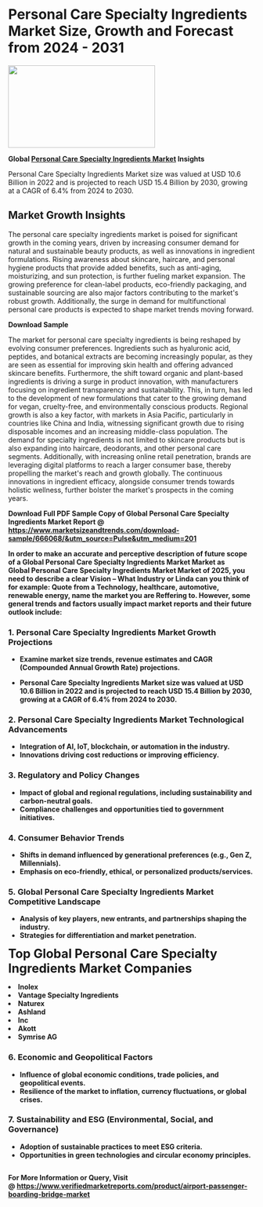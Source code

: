 <H1>Personal Care Specialty Ingredients Market Size, Growth and Forecast from 2024 - 2031</H1><img class="aligncenter size-medium wp-image-584254" src="https://thirdeyenews.in/wp-content/uploads/2024/09/Global-Market-Research-300x168.jpeg" alt="" width="300" height="168" /><p><strong>Global&nbsp;<a href="https://www.marketsizeandtrends.com/download-sample/666068/&amp;utm_source=Pulse&amp;utm_medium=201">Personal Care Specialty Ingredients Market</a> Insights</strong></p><p>Personal Care Specialty Ingredients Market size was valued at USD 10.6 Billion in 2022 and is projected to reach USD 15.4 Billion by 2030, growing at a CAGR of 6.4% from 2024 to 2030.</p><p><h2>Market Growth Insights</h2> <p>The personal care specialty ingredients market is poised for significant growth in the coming years, driven by increasing consumer demand for natural and sustainable beauty products, as well as innovations in ingredient formulations. Rising awareness about skincare, haircare, and personal hygiene products that provide added benefits, such as anti-aging, moisturizing, and sun protection, is further fueling market expansion. The growing preference for clean-label products, eco-friendly packaging, and sustainable sourcing are also major factors contributing to the market's robust growth. Additionally, the surge in demand for multifunctional personal care products is expected to shape market trends moving forward.</p> <p><strong>Download Sample</strong></p> <p>The market for personal care specialty ingredients is being reshaped by evolving consumer preferences. Ingredients such as hyaluronic acid, peptides, and botanical extracts are becoming increasingly popular, as they are seen as essential for improving skin health and offering advanced skincare benefits. Furthermore, the shift toward organic and plant-based ingredients is driving a surge in product innovation, with manufacturers focusing on ingredient transparency and sustainability. This, in turn, has led to the development of new formulations that cater to the growing demand for vegan, cruelty-free, and environmentally conscious products. Regional growth is also a key factor, with markets in Asia Pacific, particularly in countries like China and India, witnessing significant growth due to rising disposable incomes and an increasing middle-class population. The demand for specialty ingredients is not limited to skincare products but is also expanding into haircare, deodorants, and other personal care segments. Additionally, with increasing online retail penetration, brands are leveraging digital platforms to reach a larger consumer base, thereby propelling the market's reach and growth globally. The continuous innovations in ingredient efficacy, alongside consumer trends towards holistic wellness, further bolster the market's prospects in the coming years. <p><strong></p><p><span class=""><strong>Download Full PDF Sample Copy of Global Personal Care Specialty Ingredients Market Report</strong> @ <a href="https://www.marketsizeandtrends.com/download-sample/666068/&amp;utm_source=Pulse&amp;utm_medium=201" target="_blank">https://www.marketsizeandtrends.com/download-sample/666068/&amp;utm_source=Pulse&amp;utm_medium=201</a></span></p><p>In order to make an accurate and perceptive description of future scope of a Global&nbsp;Personal Care Specialty Ingredients Market Market as Global&nbsp;Personal Care Specialty Ingredients Market Market of 2025, you need to describe a clear Vision &ndash; What Industry or Linda can you think of for example: Quote from a Technology, healthcare, automotive, renewable energy, name the market you are Reffering to. However, some general trends and factors usually impact market reports and their future outlook include:</p><h3>1.&nbsp;<strong>Personal Care Specialty Ingredients Market Growth Projections</strong></h3><ul><li>Examine market size trends, revenue estimates and CAGR (Compounded Annual Growth Rate) projections.</li><li><p>Personal Care Specialty Ingredients Market size was valued at USD 10.6 Billion in 2022 and is projected to reach USD 15.4 Billion by 2030, growing at a CAGR of 6.4% from 2024 to 2030.</p></li></ul><h3>2.&nbsp;<strong>Personal Care Specialty Ingredients Market Technological Advancements</strong></h3><ul><li>Integration of AI, IoT, blockchain, or automation in the industry.</li><li>Innovations driving cost reductions or improving efficiency.</li></ul><h3>3.&nbsp;<strong>Regulatory and Policy Changes</strong></h3><ul><li>Impact of global and regional regulations, including sustainability and carbon-neutral goals.</li><li>Compliance challenges and opportunities tied to government initiatives.</li></ul><h3>4.&nbsp;<strong>Consumer Behavior Trends</strong></h3><ul><li>Shifts in demand influenced by generational preferences (e.g., Gen Z, Millennials).</li><li>Emphasis on eco-friendly, ethical, or personalized products/services.</li></ul><h3>5.&nbsp;<strong>Global Personal Care Specialty Ingredients Market Competitive Landscape</strong></h3><ul><li>Analysis of key players, new entrants, and partnerships shaping the industry.</li><li>Strategies for differentiation and market penetration.</li></ul><p data-pm-slice="1 1 []"><span style="color: inherit; font-family: inherit; font-size: 25px;">Top Global Personal Care Specialty Ingredients Market Companies</span></p><div class="" data-test-id=""><p><li>Inolex</li><li> Vantage Specialty Ingredients</li><li> Naturex</li><li> Ashland</li><li> Inc</li><li> Akott</li><li> Symrise AG</li></p></div><h3>6.&nbsp;<strong>Economic and Geopolitical Factors</strong></h3><ul><li>Influence of global economic conditions, trade policies, and geopolitical events.</li><li>Resilience of the market to inflation, currency fluctuations, or global crises.</li></ul><h3>7.&nbsp;<strong>Sustainability and ESG (Environmental, Social, and Governance)</strong></h3><ul><li>Adoption of sustainable practices to meet ESG criteria.</li><li>Opportunities in green technologies and circular economy principles.</li></ul><h2><strong style="font-size: 14px;">For More Information or Query, Visit @&nbsp;</strong><a style="background-color: #ffffff; font-size: 14px;" href="https://www.marketsizeandtrends.com/report/personal-care-specialty-ingredients-market/" target="_blank">https://www.verifiedmarketreports.com/product/airport-passenger-boarding-bridge-market</a></h2>
